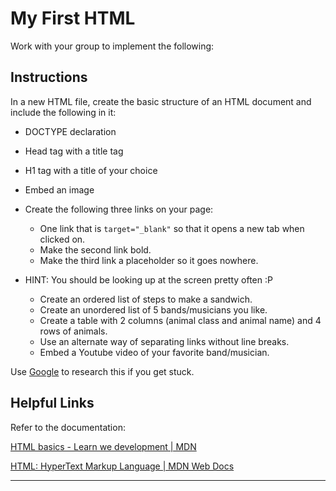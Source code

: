 <!-- merge linked activity into this one? https://docs.google.com/document/d/1T0jgwUyFIsP1e5u-Tqgc9BCneziAJhXQ8RhaWFolflc/edit  -->
# My First HTML

Work with your group to implement the following:

## Instructions

 In a new HTML file, create the basic structure of an HTML document and include the following in it:

* DOCTYPE declaration
* Head tag with a title tag
* H1 tag with a title of your choice
* Embed an image
* Create the following three links on your page:
  * One link that is `target="_blank"` so that it opens a new tab when clicked on.
  * Make the second link bold.
  * Make the third link a placeholder so it goes nowhere.

* HINT: You should be looking up at the screen pretty often :P

  * Create an ordered list of steps to make a sandwich.
  * Create an unordered list of 5 bands/musicians you like.
  * Create a table with 2 columns (animal class and animal name) and 4 rows of animals.
  * Use an alternate way of separating links without line breaks.
  * Embed a Youtube video of your favorite band/musician.

Use [Google](https://www.google.com) to research this if you get stuck.

## Helpful Links

Refer to the documentation:

[HTML basics - Learn we development | MDN](https://developer.mozilla.org/en-US/docs/Learn/Getting_started_with_the_web/HTML_basics)

[HTML: HyperText Markup Language | MDN Web Docs](https://developer.mozilla.org/en-US/docs/Web/HTML)

---
